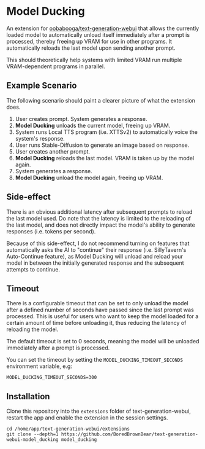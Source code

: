 # Model Ducking

An extension for [oobabooga/text-generation-webui](https://github.com/oobabooga/text-generation-webui) that allows the currently loaded model to automatically unload itself immediately after a prompt is processed, thereby freeing up VRAM for use in other programs. It automatically reloads the last model upon sending another prompt.

This should theoretically help systems with limited VRAM run multiple VRAM-dependent programs in parallel.

## Example Scenario

The following scenario should paint a clearer picture of what the extension does.

1. User creates prompt. System generates a response.
2. __Model Ducking__ unloads the current model, freeing up VRAM.
3. System runs Local TTS program (i.e. XTTSv2) to automatically voice the system's response.
4. User runs Stable-Diffusion to generate an image based on response.
5. User creates another prompt.
6. __Model Ducking__ reloads the last model. VRAM is taken up by the model again.
7. System generates a response.
8. __Model Ducking__ unload the model again, freeing up VRAM.

## Side-effect

There is an obvious additional latency after subsequent prompts to reload the last model used. Do note that the latency is limited to the reloading of the last model, and does not directly impact the model's ability to generate responses (i.e. tokens per second).

Because of this side-effect, I do not recommend turning on features that automatically asks the AI to "continue" their response (i.e. SillyTavern's Auto-Continue feature), as Model Ducking will unload and reload your model in between the initially generated response and the subsequent attempts to continue.

## Timeout

There is a configurable timeout that can be set to only unload the model after a defined number of seconds have passed since the last prompt was processed. This is useful for users who want to keep the model loaded for a certain amount of time before unloading it, thus reducing the latency of reloading the model.

The default timeout is set to 0 seconds, meaning the model will be unloaded immediately after a prompt is processed.

You can set the timeout by setting the `MODEL_DUCKING_TIMEOUT_SECONDS` environment variable, e.g:

```shell
MODEL_DUCKING_TIMEOUT_SECONDS=300
```

## Installation

Clone this repository into the `extensions` folder of text-generation-webui, restart the app and enable the extension in the session settings.

```shell
cd /home/app/text-generation-webui/extensions
git clone --depth=1 https://github.com/BoredBrownBear/text-generation-webui-model_ducking model_ducking
```
